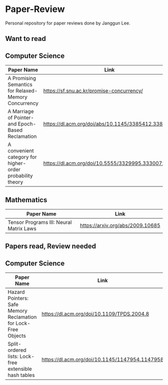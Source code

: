 # Paper-Review
Personal repository for paper reviews done by Janggun Lee. 


## Want to read

## Computer Science
Paper Name | Link
--- | ---
A Promising Semantics for Relaxed-Memory Concurrency | https://sf.snu.ac.kr/promise-concurrency/
A Marriage of Pointer- and Epoch-Based Reclamation | https://dl.acm.org/doi/abs/10.1145/3385412.3385978
A convenient category for higher-order probability theory | https://dl.acm.org/doi/10.5555/3329995.3330072


## Mathematics
Paper Name | Link
--- | ---
Tensor Programs III: Neural Matrix Laws | https://arxiv.org/abs/2009.10685



## Papers read, Review needed

## Computer Science 
Paper Name | Link
--- | ---
Hazard Pointers: Safe Memory Reclamation for Lock-Free Objects | https://dl.acm.org/doi/10.1109/TPDS.2004.8
Split-ordered lists: Lock-free extensible hash tables| https://dl.acm.org/doi/10.1145/1147954.1147958

